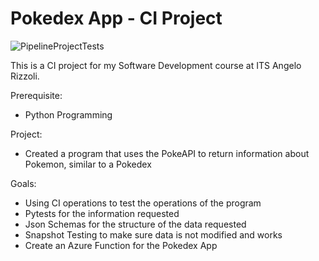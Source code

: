# Pokedex App -  CI Project

![PipelineProjectTests](https://github.com/Pier1501/2023-25.BD.UFS14/actions/workflows/pipeline-test.yml/badge.svg)

This is a CI project for my Software Development course at ITS Angelo Rizzoli.

Prerequisite:
- Python Programming

Project:
- Created a program that uses the PokeAPI to return information about Pokemon, similar to a Pokedex

Goals:
- Using CI operations to test the operations of the program
- Pytests for the information requested
- Json Schemas for the structure of the data requested
- Snapshot Testing to make sure data is not modified and works
- Create an Azure Function for the Pokedex App
